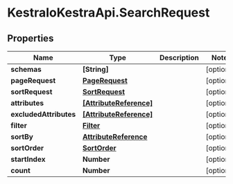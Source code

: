 # KestraIoKestraApi.SearchRequest

## Properties

Name | Type | Description | Notes
------------ | ------------- | ------------- | -------------
**schemas** | **[String]** |  | [optional] 
**pageRequest** | [**PageRequest**](PageRequest.md) |  | [optional] 
**sortRequest** | [**SortRequest**](SortRequest.md) |  | [optional] 
**attributes** | [**[AttributeReference]**](AttributeReference.md) |  | [optional] 
**excludedAttributes** | [**[AttributeReference]**](AttributeReference.md) |  | [optional] 
**filter** | [**Filter**](Filter.md) |  | [optional] 
**sortBy** | [**AttributeReference**](AttributeReference.md) |  | [optional] 
**sortOrder** | [**SortOrder**](SortOrder.md) |  | [optional] 
**startIndex** | **Number** |  | [optional] 
**count** | **Number** |  | [optional] 


